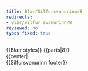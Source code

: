 ```yaml
---
title: Blær/Silfursvanurinn/8
redirects:
- Blær/Silfur svanurinn/8
reviewed: no
typos fixed: true
---
```

<vocabulary>
</vocabulary>
{{Blær styles}}
{{parts|8}}
<div class="book" data-translate=true data-audio-file="Silfur_svanurinn_08-8.mp3">
{{center|<Audio src="Silfur_svanurinn_08-8.mp3"/>}}

<div class="blaer article">

<div class="article-entry">
  <div class="image-box image-box-medium">
    <Image src="Blær_–_Silfur_svanurinn_93777.jpeg"/>
  </div>

  <div class="text">
    <div class="p"><em>Sigga klæðir sig í svartan bol og sokkabuxur og bindur utan um sig ballett pils. Hún setur hárið í hnút og skellir á sig rauðum varalit. Hún er að fara á ballett æfingu með ballett hópnum sem nefnist Silfursvanirnir<!--TODO--> en þær eru allar yfir sextíu og fimm ára. </em></div>
    <div class="p"><strong data-no-translate="true" data-no-audio="true">Sigga:</strong> Ég var í ballett í Þjóðleikhúsinu þegar ég var yngri, svo sá ég þetta auglýst í vetur og ákvað að skella mér. Við erum í tímum tvisvar í viku. Ég er aldrei hressari en eftir ballett tíma, það er skemmtilegt og endurnærandi.
      Og svo er tónlistin í tímunum svo dásamleg. Verst hvað maður er orðinn feitur. </div>
    <div class="p"><em>Við skellum okkur í bílinn og keyrum á ballett æfinguna í Skipholtinu. Við tekur stór hópur af svartklæddum ballerínum og æfingin hefst, þær eru að halda sýningu um helgina og þurfa að æfa vel innkomu og útgöngu af sviði. Sjálf hætti ég í ballett þegar ég var 16 ára og hef staðið í þeirri trú að minn ferill í ballett væri grafinn og gleymdur. Þegar ég fylgist með æfingunni finn ég fyrir tilhlökkun og óþreyju í líkamanum. Ég hlakka til að verða sjötug, þá ætla ég að mæta á ballett æfingar, setja á mig rauðan varalit, hitta vinina á hverjum degi í sundi og lesa allar bækurnar sem liggja á náttborðinu mínu. </em></div>
  </div>

  <div class="image-box image-box-medium">
    <Image src="Blær_–_Silfur_svanurinn_92246.jpeg"/>
  </div>

  <div class="images-two-up">
    <div class="image-box image-box-half">
      <Image src="Blær_–_Silfur_svanurinn_35643.jpeg"/>
    </div>
    <div class="image-box image-box-half">
      <Image src="Blær_–_Silfur_svanurinn_97731.jpeg"/>
    </div>
  </div>

  <div class="image-box image-box-large">
    <Image src="Blær_–_Silfur_svanurinn_49962.jpeg"/>
  </div>

  <div class="image-box image-box-medium">
    <Image src="Blær_–_Silfur_svanurinn_27258.jpeg"/>
  </div>

  <div class="image-box image-box-medium">
    <Image src="Blær_–_Silfur_svanurinn_73456.jpeg"/>
  </div>
</div>

</div>

</div>
{{Silfursvanurinn footer}}
